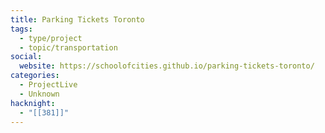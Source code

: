 ```yaml
---
title: Parking Tickets Toronto
tags:
  - type/project
  - topic/transportation
social:
  website: https://schoolofcities.github.io/parking-tickets-toronto/
categories:
  - ProjectLive
  - Unknown
hacknight:
  - "[[381]]"
---
```

